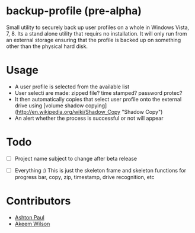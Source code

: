 backup-profile (pre-alpha)
==========================
Small utility to securely back up user profiles on a whole in Windows Vista, 7, 8. Its a stand alone utility that requirs no installation. It will only run from an external storage ensuring that the profile is backed up on something other than the physical hard disk. 


Usage
=====
* A user profile is selected from the available list
* User selecti are made: zipped file? time stamped? password protec?
* It then automatically copies that select user profile onto the external drive using [volume shadow copying] (http://en.wikipedia.org/wiki/Shadow_Copy "Shadow Copy")
* An alert whether the process is successful or not will appear


Todo
====
- [ ] Project name subject to change after beta release
- [ ] Everything :) This is just the skeleton frame and skeleton functions for progress bar, copy, zip, timestamp, drive recognition, etc


Contributors
============
* [Ashton Paul](https://github.com/ashtonp "ashtonp")
* [Akeem Wilson](https://github.com/akeemwil "akeemwil")
